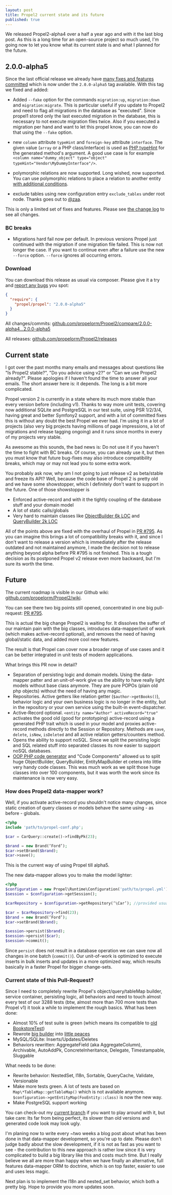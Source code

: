 ```yaml
---
layout: post
title: Propel2 current state and its future
published: true
---
```


We released Propel2-alpha4 over a half a year ago and with it the last blog post.
As this is a long time for an open-source project so much used, I'm going now to let you know what its current state is
and what I planned for the future.

<!-- more -->

## 2.0.0-alpha5

Since the last official release we already have [many fixes and features committed](https://github.com/propelorm/Propel2/compare/2.0.0-alpha4...master)
which is now under the `2.0.0-alpha5` tag available. With this tag we fixed and added:

* Added `--fake` option for the commands `migration:up`, `migration:down` and `migration:migrate`. This is particular useful if you update
to Propel2 and need to flag all migrations in the database as "executed". Since propel1 stored only the last executed migration in the database,
this is necessary to not execute migration files twice. Also if you executed a migration per hand and want to let this propel know, you can now do
that using the `--fake` option.
 
* new `column` attribute `typeHint` and `foreign-key` attribute `interface`. The given value (`array` or a PHP class/interface) is used as
[PHP typeHint](http://php.net/manual/en/language.oop5.typehinting.php) for the generated method's argument.
A good use case is for example `<column name="dummy_object" type="object" typeHint="Vendor\MyDummyInterface"/>`. 

* polymorphic relations are now supported. Long wished, now supported. You can use polymorphic relations to place a relation
to another entity [with additional conditions](https://github.com/propelorm/Propel2/blob/f20146a696ba5f9684fbc27d642e431286415b15/tests/Fixtures/bookstore/schema.xml#L392-L395).

* exclude tables using new configuration entry `exclude_tables` under root node. Thanks goes out to [@zaa](https://twitter.com/zaa).

This is only a limited set of fixes and features. Please see [the change log](https://github.com/propelorm/Propel2/compare/2.0.0-alpha4...2.0.0-alpha5) to see all changes.

### BC breaks

* Migrations hard fail now per default. In previous versions Propel just continued with the migration if one migration file failed.
This is now not longer the case. If you want to continue even after a failure use the new `--force` option. `--force` ignores all occurring errors.

### Download

You can download this release as usual via composer. Please give it a try and [report any bugs](https://github.com/propelorm/Propel2/issues/new)
you spot:

```json
{
  "require": {
    "propel/propel": "2.0.0-alpha5"
  }
}
```

All changes/commits: [github.com/propelorm/Propel2/compare/2.0.0-alpha4...2.0.0-alpha5](https://github.com/propelorm/Propel2/compare/2.0.0-alpha4...2.0.0-alpha5)

All releases: [github.com/propelorm/Propel2/releases](https://github.com/propelorm/Propel2/releases)


## Current state

I got over the past months many emails and messages about questions like "Is Propel2 stable?", "Do you advice using v2?" or "Can we use Propel2 already?".
Please apologies if I haven't found the time to answer all your emails. The short answer here is: it depends. The long is a bit more complicated.

Propel version 2 is currently in a state where its much more stable than every version before (including v1). Thanks to way more unit tests, covering now additional
SQLite and PostgreSQL in our test suite, using PSR 1/2/3/4, having great and better Symfony2 support, and with a lot of committed fixes this is without any doubt
the best Propel we ever had. I'm using it in a lot of projects (also very big projects having millions of page impressions, a lot of migrations and release tagging ongoing)
and it runs since months in every of my projects very stable. 

As awesome as this sounds, the bad news is: Do not use it if you haven't the time to fight with BC breaks. Of course, you can already use it, but then you must know
that future bug-fixes may also introduce compatibility breaks, which may or may not lead you to some extra work.

You probably ask now, why am I not going to just release v2 as beta/stable and freeze its API? Well, because the code base of Propel 2 is pretty old and we have some showstopper, which
I definitely don't want to support in the future. One of those showstopper is 

* Enforced active-record and with it the tightly coupling of the database stuff and your domain model
* A lot of static calls/globals
* Very hard to maintain classes like [ObjectBuilder 6k LOC](https://github.com/propelorm/Propel2/blob/master/src/Propel/Generator/Builder/Om/ObjectBuilder.php)
and [QueryBuilder 2k LOC](https://github.com/propelorm/Propel2/blob/master/src/Propel/Generator/Builder/Om/QueryBuilder.php)

All of the points above are fixed with the overhaul of Propel in [PR #795](https://github.com/propelorm/Propel2/pull/795).
As you can imagine this brings a lot of compatibility breaks with it, and since I don't want to release a version which is immediately after the release outdated and not maintained anymore,
I made the decision not to release anything beyond alpha before PR #795 is not finished. This is a tough decision as its postponed Propel v2 release even more backward, but I'm sure
its worth the time.

## Future

The current roadmap is visible in our Github wiki: [github.com/propelorm/Propel2/wiki](https://github.com/propelorm/Propel2/wik).

You can see there two big points still opened, concentrated in one big pull-request: [PR #795](https://github.com/propelorm/Propel2/pull/795).

This is actual the big change Propel2 is waiting for. It dissolves the suffer of our maintain pain with the big classes,
introduces data-mapper/unit of work (which makes active-record optional), and removes the need of having global/static data,
and added more cool new features.

The result is that Propel can cover now a broader range of use cases and it can be better integrated in unit tests of modern applications.

What brings this PR now in detail?

* Separation of persisting logic and domain models. Using the data-mapper patter and an unit-of-work give us the ability to have really
 light models without base class anymore. They are pure POPOs (plain old php objects) without the need of having any magic.
* Repositories. Active getters like relation getter (`$author->getBooks()`), behavior logic and your own business logic is no longer in the entity, but in the repository or
your own service using the built-in event-dispatcher.
* Active-Record optional. `<entity name="Author" activeRecord="true"` activates the good old (good for prototyping) active-record using a generated PHP trait which is used in your model
and proxies active-record methods directly to the Session or Repository. Methods are `save`, `delete`, `isNew`, `isDeleted` and all active relation getters/counters method.
* Opens the ability to support noSQL. Since we split the persisting logic and SQL related stuff into separated classes its now easier to support noSQL databases.
* [OOP PHP code generator](https://github.com/gossi/php-code-generator) and "Code Components" allowed us to split huge ObjectBuilder, QueryBuilder, EntityMapBuilder
et cetera into little very handy code classes. This was much work as we split those huge classes into over 100 components, but it was worth the work since its maintenance
is now very easy.

### How does Propel2 data-mapper work?

Well, if you activate active-record you shouldn't notice many changes, since static creation of query classes or models behave the same using - as before - globals.

```php
<?php
include 'path/to/propel-conf.php';

$car = CarQuery::create()->findByPk(23);

$brand = new Brand(‘Ford’);
$car->setBrand($brand);
$car->save();
```

This is the current way of using Propel till alpha5.

The new data-mapper allows you to make the model lighter: 

```php
<?php
$configuration = new Propel\Runtime\Configuration('path/to/propel.yml');
$session = $configuration->getSession();

$carRepository = $configuration->getRepository(‘\Car’); //provided usually per services/DI.   

$car = $carRepository->find(23);
$brand = new Brand(‘Ford’);
$car->setBrand($brand);

$session->persist($brand);
$session->persist($car);
$session->commit();
```

Since `persist` does not result in a database operation we can save now all changes in one batch (`commit()`). Our unit-of-work is
optimized to execute inserts in bulk inserts and updates in a more optimized way, which results basically in a
faster Propel for bigger change-sets.

### Current state of this Pull-Request?

Since I need to completely rewrite Propel's object/query/tableMap builder, service container, persisting logic, all behaviors and
need to touch almost every test of our 3288 tests (btw, almost more than 700 more tests than Propel v1) it took a while
to implement the rough basics. What has been done:

* Almost 10% of test suite is green (which means its compatible to [old BookstoreTest](https://github.com/marcj/Propel2/blob/data-mapper/tests/Propel/Tests/BookstoreTest.php))
* Rewrote [big builder](https://github.com/marcj/Propel2/blob/data-mapper/src/Propel/Generator/Builder/Om/ObjectBuilder.php) into [little peaces](https://github.com/marcj/Propel2/tree/data-mapper/src/Propel/Generator/Builder/Om/Component)
* MySQL/SQLite: Inserts/Updates/Deletes
* Behaviors rewritten: AggregateField (aka AggregateColumn), Archivable, AutoAddPk, ConcreteInheritance, Delegate, Timestampable, Sluggable

What needs to be done:

* Rewrite behavior: NestedSet, l18n, Sortable, QueryCache, Validate, Versionable
* Make more tests green. A lot of tests are based on `Map\*TableMap::getTableMap()` which is not available anymore. `$configuration->getEntityMap(FooEntity::class)` is now the new way.
* Make PostgreSQL support working

You can check-out my [current branch](https://github.com/marcj/Propel2) if you want to play around with it, but take care: Its far from being perfect, its slower than old versions and generated code look may look ugly.

I'm planing now to write every ~two weeks a blog post about what has been done in that data-mapper development, so you're up to date.
Please don't judge badly about the slow development,
if it is not as fast as you want to see - the contribution to this new approach is rather low since it is very complicated to build a big
library like this and costs much time. But I really believe we all are more than happy when we have finally an alternative, full features data-mapper ORM to doctrine, which
is on top faster, easier to use and uses less magic.

Next plan is to implement the l18n and nested_set behavior, which both a pretty big. Hope to provide you more updates soon. 